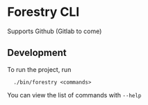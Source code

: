 # Forestry CLI

Supports Github (Gitlab to come)

## Development

To run the project, run

```
  ./bin/forestry <commands>
```

You can view the list of commands with `--help`
